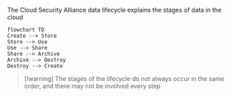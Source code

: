 The Cloud Security Alliance data lifecycle explains the stages of data in the cloud

```mermaid
flowchart TD
Create --> Store
Store --> Use
Use --> Share
Share --> Archive
Archive --> Destroy
Destroy --> Create 
```

>[!warning] The stages of the lifecycle do not always occur in the same order, and there may not be involved every step




